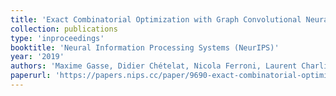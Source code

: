 ```yaml
---
title: 'Exact Combinatorial Optimization with Graph Convolutional Neural Networks'
collection: publications
type: 'inproceedings'
booktitle: 'Neural Information Processing Systems (NeurIPS)'
year: '2019'
authors: 'Maxime Gasse, Didier Chételat, Nicola Ferroni, Laurent Charlin, Andrea Lodi'
paperurl: 'https://papers.nips.cc/paper/9690-exact-combinatorial-optimization-with-graph-convolutional-neural-networks.pdf'
---
```

